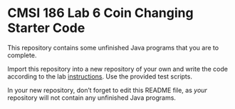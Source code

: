 # CMSI 186 Lab 6 Coin Changing Starter Code

This repository contains some unfinished Java programs that you are to complete.

Import this repository into a new repository of your own and write the code according to the lab [instructions](https://cs.lmu.edu/~ray/classes/plab/lab/6/). Use the provided test scripts.

In your new repository, don’t forget to edit this README file, as _your_ repository will not contain any unfinished Java programs.
